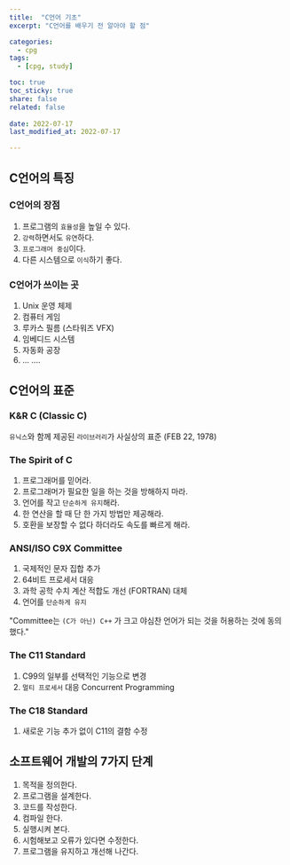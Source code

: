 ```yaml
---
title:  "C언어 기초"
excerpt: "C언어를 배우기 전 알아야 할 점"

categories:
  - cpg
tags:
  - [cpg, study]

toc: true
toc_sticky: true
share: false
related: false
 
date: 2022-07-17
last_modified_at: 2022-07-17

---
```


## C언어의 특징

### C언어의 장점
1. 프로그램의 `효율성`을 높일 수 있다.
2. `강력`하면서도 `유연`하다.
3. `프로그래머 중심`이다.
4. 다른 시스템으로 `이식`하기 좋다.

### C언어가 쓰이는 곳
1. Unix 운영 체제
2. 컴퓨터 게임
3. 루카스 필름 (스타워즈 VFX)
4. 임베디드 시스템
5. 자동화 공장
6. ... ....

## C언어의 표준
### K&R C (Classic C)
`유닉스`와 함께 제공된 `라이브러리`가 사실상의 표준 (FEB 22, 1978)

### The Spirit of C
1. 프로그래머를 믿어라.
2. 프로그래머가 필요한 일을 하는 것을 방해하지 마라.
3. 언어를 작고 `단순하게 유지`해라.
4. 한 연산을 할 때 단 한 가지 방법만 제공해라.
5. 호환을 보장할 수 없다 하더라도 속도를 빠르게 해라.

### ANSI/ISO C9X Committee
1. 국제적인 문자 집합 추가
2. 64비트 프로세서 대응
3. 과학 공학 수치 계산 적합도 개선 (FORTRAN) 대체
4. 언어를 `단순하게 유지`

"Committee는 `(C가 아닌) C++` 가 크고 야심찬 언어가 되는 것을 허용하는 것에 동의했다."

### The C11 Standard
1. C99의 일부를 선택적인 기능으로 변경
2. `멀티 프로세서` 대응 Concurrent Programming


### The C18 Standard
1. 새로운 기능 추가 없이 C11의 결함 수정

## 소프트웨어 개발의 7가지 단계
1. 목적을 정의한다.
2. 프로그램을 설계한다.
3. 코드를 작성한다.
4. 컴파일 한다.
5. 실행시켜 본다.
6. 시험해보고 오류가 있다면 수정한다.
7. 프로그램을 유지하고 개선해 나간다.